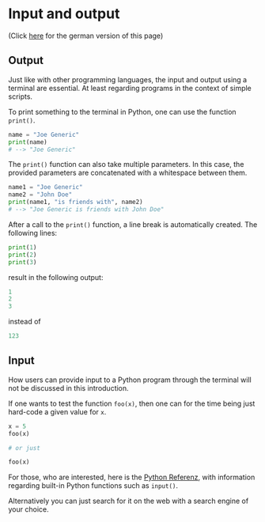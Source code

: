 # Input and output
(Click [here](https://jensliebehenschel.github.io/ShortPythonIntro/de/input-und-output.html) for the german version of this page)

## Output
Just like with other programming languages, the input and output using a terminal are essential. At least regarding programs in the context of simple scripts.

To print something to the terminal in Python, one can use the function <code>print()</code>.
```py
name = "Joe Generic"
print(name)
# --> "Joe Generic"
```
The <code>print()</code> function can also take multiple parameters. In this case, the provided parameters are concatenated with a whitespace between them.
```py
name1 = "Joe Generic"
name2 = "John Doe"
print(name1, "is friends with", name2)
# --> "Joe Generic is friends with John Doe"
```
After a call to the <code>print()</code> function, a line break is automatically created.
The following lines:
```py
print(1)
print(2)
print(3)
```
result in the following output:
```py
1
2
3
```
instead of
```py
123
```

## Input

How users can provide input to a Python program through the terminal will not be discussed in this introduction.

If one wants to test the function <code>foo(x)</code>, then one can for the time being just hard-code a given value for <code>x</code>.
```py
x = 5
foo(x)

# or just

foo(x)
```

For those, who are interested, here is the <a href="https://docs.python.org/3/library/functions.html" target="_blank">Python Referenz</a>, with information regarding built-in Python functions such as <code>input()</code>.

Alternatively you can just search for it on the web with a search engine of your choice.
